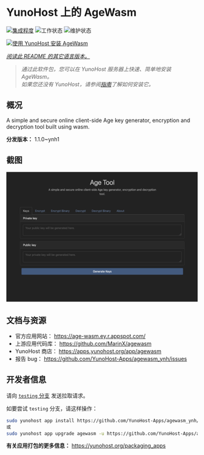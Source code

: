 <!--
注意：此 README 由 <https://github.com/YunoHost/apps/tree/master/tools/readme_generator> 自动生成
请勿手动编辑。
-->

# YunoHost 上的 AgeWasm

[![集成程度](https://apps.yunohost.org/badge/integration/agewasm)](https://ci-apps.yunohost.org/ci/apps/agewasm/)
![工作状态](https://apps.yunohost.org/badge/state/agewasm)
![维护状态](https://apps.yunohost.org/badge/maintained/agewasm)

[![使用 YunoHost 安装 AgeWasm](https://install-app.yunohost.org/install-with-yunohost.svg)](https://install-app.yunohost.org/?app=agewasm)

*[阅读此 README 的其它语言版本。](./ALL_README.md)*

> *通过此软件包，您可以在 YunoHost 服务器上快速、简单地安装 AgeWasm。*  
> *如果您还没有 YunoHost，请参阅[指南](https://yunohost.org/install)了解如何安装它。*

## 概况

A simple and secure online client-side Age key generator, encryption and decryption tool built using wasm.

**分发版本：** 1.1.0~ynh1

## 截图

![AgeWasm 的截图](./doc/screenshots/screenshot.png)

## 文档与资源

- 官方应用网站： <https://age-wasm.ey.r.appspot.com/>
- 上游应用代码库： <https://github.com/MarinX/agewasm>
- YunoHost 商店： <https://apps.yunohost.org/app/agewasm>
- 报告 bug： <https://github.com/YunoHost-Apps/agewasm_ynh/issues>

## 开发者信息

请向 [`testing` 分支](https://github.com/YunoHost-Apps/agewasm_ynh/tree/testing) 发送拉取请求。

如要尝试 `testing` 分支，请这样操作：

```bash
sudo yunohost app install https://github.com/YunoHost-Apps/agewasm_ynh/tree/testing --debug
或
sudo yunohost app upgrade agewasm -u https://github.com/YunoHost-Apps/agewasm_ynh/tree/testing --debug
```

**有关应用打包的更多信息：** <https://yunohost.org/packaging_apps>
